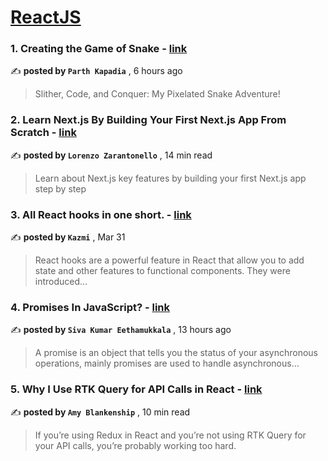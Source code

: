 
<h1><a href=https://medium.com/tag/reactjs/recommended target="_blank" rel="noopener noreferrer">ReactJS</a></h1>
<h3>1. Creating the Game of Snake - <a href=https://medium.com/@exter-dg?source=tag_recommended_feed---------0-84----------reactjs----------2f86c7e6_01c3_42c6_a2c6_2825a19cfd5c------- target="_blank" rel="noopener noreferrer">link</a></h3>

✍️ **posted by `Parth Kapadia`** <date> , 6 hours ago</date>

<blockquote>Slither, Code, and Conquer: My Pixelated Snake Adventure!</blockquote>

<h3>2. Learn Next.js By Building Your First Next.js App From Scratch - <a href=https://medium.com/@lorenzozar?source=tag_recommended_feed---------1-107----------reactjs----------2f86c7e6_01c3_42c6_a2c6_2825a19cfd5c------- target="_blank" rel="noopener noreferrer">link</a></h3>

✍️ **posted by `Lorenzo Zarantonello`** <date> , 14 min read</date>

<blockquote>Learn about Next.js key features by building your first Next.js app step by step</blockquote>

<h3>3. All React hooks in one short. - <a href=https://medium.com/@AbidKazmi?source=tag_recommended_feed---------2-85----------reactjs----------2f86c7e6_01c3_42c6_a2c6_2825a19cfd5c------- target="_blank" rel="noopener noreferrer">link</a></h3>

✍️ **posted by `Kazmi`** <date> , Mar 31</date>

<blockquote>React hooks are a powerful feature in React that allow you to add state and other features to functional components. They were introduced…</blockquote>

<h3>4. Promises In JavaScript? - <a href=https://medium.com/@sivakumar5174?source=tag_recommended_feed---------3-84----------reactjs----------2f86c7e6_01c3_42c6_a2c6_2825a19cfd5c------- target="_blank" rel="noopener noreferrer">link</a></h3>

✍️ **posted by `Siva Kumar Eethamukkala`** <date> , 13 hours ago</date>

<blockquote>A promise is an object that tells you the status of your asynchronous operations, mainly promises are used to handle asynchronous…</blockquote>

<h3>5. Why I Use RTK Query for API Calls in React - <a href=https://medium.com/@amy-blankenship?source=tag_recommended_feed---------4-107----------reactjs----------2f86c7e6_01c3_42c6_a2c6_2825a19cfd5c------- target="_blank" rel="noopener noreferrer">link</a></h3>

✍️ **posted by `Amy Blankenship`** <date> , 10 min read</date>

<blockquote>If you’re using Redux in React and you’re not using RTK Query for your API calls, you’re probably working too hard.</blockquote>

